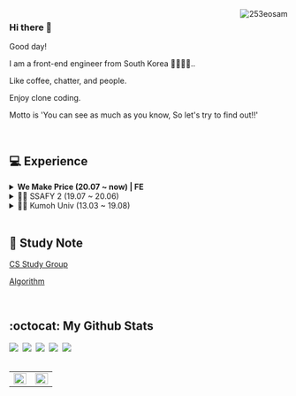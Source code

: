 <!-- <img src="https://capsule-render.vercel.app/api?type=Soft&color=auto&height=150&section=header&text=Seongjun%20Lee&fontSize=90" /> -->
<img align="right" src="https://komarev.com/ghpvc/?username=253eosam&label=Profile%20views&color=0e75b6&style=flat" alt="253eosam" />

### Hi there 👋

Good day!

I am a front-end engineer from South Korea 👨‍💻🇰🇷..

Like coffee, chatter, and people.

Enjoy clone coding.

Motto is 'You can see as much as you know, So let's try to find out!!'

<br>

## 💻 Experience

<details>
    <summary><b>We Make Price (20.07 ~ now) | FE</b></summary>
    
#### 위메프 투어 서비스 & 투어 admin
    
    > Vue TS 사용을 위한 vue-class-component기반인 vue-property decorator lib를 사용, vuex는 vuex-class lib를 사용하여 개발
    
    - 달력별 가격 보기 (PC)
    - 컬쳐 Mobile 프로젝트 이관(JSP -> Vue.js)
    
#### 위메프 WSIN Admin
    
    > 컴포넌트 구조 설계시 atomic design을 사용하여 개발
    > Composition API를 적용 
    > quasar UI Framework 이용
    
    - 검색 조건에 맞는 결과 리스트 페이지 제작 (Vue.js)
    
#### 위메프 admin
    
    - 검색 조건에 맞는 결과 리스트 페이지 제작 (React)
    
<hr>

</details>
<details>
  <summary>👨‍💻 SSAFY 2 (19.07 ~ 20.06)</summary>

## **Helpromise** (20.05 ~ 20.06) | FE

<img src="https://img.shields.io/badge/Spring-6DB33F?style=flat-square&logo=Spring&logoColor=white"/>
<img src="https://img.shields.io/badge/Vue.js-4FC08D?style=flat-square&logo=Vue.js&logoColor=white"/>
<img src="https://img.shields.io/badge/MariaDB-003545?style=flat-square&logo=MariaDB&logoColor=white"/>
<img src="https://img.shields.io/badge/Docker-2496ED?style=flat-square&logo=Docker&logoColor=white"/>

[![ReadMe Card](https://github-readme-stats.vercel.app/api/pin/?username=253eosam&repo=s02p31d104)](https://github.com/253eosam/s02p31d104)

<br>

## **요기딱** (20.03 ~ 20.05) | BE & FE & Deploy

<img src="https://img.shields.io/badge/Django-092E20?style=flat-square&logo=Django&logoColor=white"/>
<img src="https://img.shields.io/badge/Vue.js-4FC08D?style=flat-square&logo=Vue.js&logoColor=white"/>
<img src="https://img.shields.io/badge/MariaDB-003545?style=flat-square&logo=MariaDB&logoColor=white"/>
<img src="https://img.shields.io/badge/Docker-2496ED?style=flat-square&logo=Docker&logoColor=white"/>

[![ReadMe Card](https://github-readme-stats.vercel.app/api/pin/?username=253eosam&repo=s02p23d105)](https://github.com/253eosam/s02p23d105)

<br>

## **Somebody** (19.12 ~ 20.02) | Project Leader & UI & FE

<img src="https://img.shields.io/badge/Spring-6DB33F?style=flat-square&logo=Spring&logoColor=white"/>
<img src="https://img.shields.io/badge/Vue.js-4FC08D?style=flat-square&logo=Vue.js&logoColor=white"/>
<img src="https://img.shields.io/badge/MariaDB-003545?style=flat-square&logo=MariaDB&logoColor=white"/>
<img src="https://img.shields.io/badge/Docker-2496ED?style=flat-square&logo=Docker&logoColor=white"/>

[![ReadMe Card](https://github-readme-stats.vercel.app/api/pin/?username=253eosam&repo=s02p13d110)](https://github.com/253eosam/s02p13d110)

<br>

## **SSAFY menu alert** (19.07) | Full Stack

<img src="https://img.shields.io/badge/Flask-000000?style=flat-square&logo=Flask&logoColor=white"/>
<img src="https://img.shields.io/badge/Slack-4A154B?style=flat-square&logo=Slack&logoColor=white"/>
<img src="https://img.shields.io/badge/ngrok-1F1E37?style=flat-square&logo=ngrok&logoColor=white"/>

[![ReadMe Card](https://github-readme-stats.vercel.app/api/pin/?username=253eosam&repo=MenuAlarm-slackChatBot)](https://github.com/253eosam/MenuAlarm-slackChatBot)

<hr>
</details>
<details>
  <summary>👨‍🎓 Kumoh Univ (13.03 ~ 19.08)</summary>

## **도우미 세끼** (18.03 ~ 18.07) | Full Stack

<img src="https://img.shields.io/badge/Android-3DDC84?style=flat-square&logo=Android&logoColor=black"/>
<img src="https://img.shields.io/badge/Java-007396?style=flat-square&logo=Java&logoColor=white"/>
<img src="https://img.shields.io/badge/MySQL-4479A1?style=flat-square&logo=MySQL&logoColor=black"/>

[![ReadMe Card](https://github-readme-stats.vercel.app/api/pin/?username=253eosam&repo=help-me-selecting-menu)](https://github.com/253eosam/help-me-selecting-menu)

  <hr>
</details>

<br>
<!--
<div id="badge" align="center">
    <h2> 🛠 Tech Stack 🛠 </h2>
    <a href="https://developer.mozilla.org/ko/docs/Web/JavaScript"><img src="https://img.shields.io/badge/JavsScript-F7DF1E?style=flat-square&logo=JavaScript&logoColor=black"/></a>&nbsp 
    <a href="https://www.typescriptlang.org/"><img src="https://img.shields.io/badge/TypeScript-3178C6?style=flat-square&logo=TypeScript&logoColor=white"/></a>&nbsp
    <a href="https://kr.vuejs.org/"><img src="https://img.shields.io/badge/Vue.js-4FC08D?style=flat-square&logo=Vue.js&logoColor=white"/></a>&nbsp 
    <a href="https://vuetifyjs.com/en/"><img src="https://img.shields.io/badge/Vuetify-1867C0?style=flat-square&logo=Vuetify&logoColor=white"/></a>&nbsp 
    <a href="https://developer.mozilla.org/ko/docs/Web/HTML/HTML5"><img src="https://img.shields.io/badge/HTML5-E34F26?style=flat-square&logo=HTML5&logoColor=white"/></a>&nbsp 
    <a href="https://developer.mozilla.org/ko/docs/Archive/CSS3"><img src="https://img.shields.io/badge/CSS3-1572B6?style=flat-square&logo=CSS3&logoColor=white"/></a>&nbsp 
    <br>
    <a href="https://www.java.com/ko/"><img src="https://img.shields.io/badge/Java-007396?style=flat-square&logo=Java&logoColor=white"/></a>&nbsp 
    <a href="https://spring.io/"><img src="https://img.shields.io/badge/Spring-6DB33F?style=flat-square&logo=Spring&logoColor=white"/></a>&nbsp 
</div>

<br>
-->

## 📝 Study Note

[CS Study Group](https://github.com/253eosam/a-wise-development-life)

[Algorithm](https://github.com/253eosam/algorithm)

<br>

## :octocat: My Github Stats

<div id="my">
    <a href="mailto:dhzm2aud@naver.com"><img src="https://img.shields.io/badge/dhzm2aud@naver.com-D14836?style=for-the-badge&logo=GMail&logoColor=white"/></a>&nbsp 
    <a href="https://www.instagram.com/lee.ddd05/"><img src="https://img.shields.io/badge/Instagram-E4405F?style=for-the-badge&logo=JavaScript&logoColor=white"/></a>&nbsp 
    <a href="https://ddd05.github.io/"><img src="https://img.shields.io/badge/슬기로운%20개발생활-000000?style=for-the-badge&logo=GitHub&logoColor=white"/></a>&nbsp 
    <a href="https://github.com/253eosam"><img src="https://img.shields.io/badge/GitHub-181717?style=for-the-badge&logo=GitHub&logoColor=white"/></a>&nbsp
    <a href="https://www.notion.so/donaldd/About-e6685e53f5b64a8da1ca60270cb8aef4"><img src="https://img.shields.io/badge/About-efefef?style=for-the-badge&logo=Notion&logoColor=black"/></a>&nbsp
</div>

<br>

<table id="stats"><tr><td valign="top" width="50%">

<img src="https://github-readme-stats.vercel.app/api?username=253eosam&show_icons=true&count_private=true&hide_border=true" align="left" style="width: 100%" />

</td><td valign="top" width="50%">

<img src="https://github-readme-stats.vercel.app/api/top-langs/?username=253eosam&hide_border=true&layout=compact" align="left" style="width: 100%" />

</td></tr></table>
